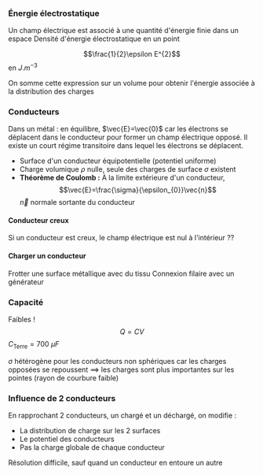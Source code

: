 
### Énergie électrostatique
Un champ électrique est associé à une quantité d'énergie finie dans un espace
Densité d'énergie électrostatique en un point

$$\frac{1}{2}\epsilon E^{2}$$
en $J.m^{-3}$

On somme cette expression sur un volume pour obtenir l'énergie associée à la distribution des charges

### Conducteurs

Dans un métal : en équilibre, $\vec{E}=\vec{0}$ car les électrons se déplacent dans le conducteur pour former un champ électrique opposé. Il existe un court régime transitoire dans lequel les électrons se déplacent.

- Surface d'un conducteur équipotentielle (potentiel uniforme)
- Charge volumique $\rho$ nulle, seule des charges de surface $\sigma$ existent
- **Théorème de Coulomb :** À la limite extérieure d'un conducteur, $$\vec{E}=\frac{\sigma}{\epsilon_{0}}\vec{n}$$
$\vec{n}$ normale sortante du conducteur

#### Conducteur creux

Si un conducteur est creux, le champ électrique est nul à l'intérieur ??
#### Charger un conducteur
Frotter une surface métallique avec du tissu
Connexion filaire avec un générateur

### Capacité
Faibles !
$$Q=CV$$
$C_{\text{Terre}}=700\ \mu F$

$\sigma$ hétérogène pour les conducteurs non sphériques car les charges opposées se repoussent
$\implies$ les charges sont plus importantes sur les pointes (rayon de courbure faible)

### Influence de 2 conducteurs

En rapprochant 2 conducteurs, un chargé et un déchargé, on modifie :
- La distribution de charge sur les 2 surfaces
- Le potentiel des conducteurs
- Pas la charge globale de chaque conducteur

Résolution difficile, sauf quand un conducteur en entoure un autre

